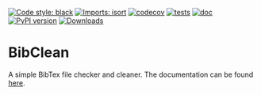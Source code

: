 [![Code style: black](https://img.shields.io/badge/code%20style-black-000000.svg)](https://github.com/psf/black)
[![Imports: isort](https://img.shields.io/badge/%20imports-isort-%231674b1?style=flat&labelColor=ef8336)](https://pycqa.github.io/isort/)
[![codecov](https://codecov.io/gh/mscheltienne/bibclean/branch/main/graph/badge.svg?token=RX2lXKFDUn)](https://codecov.io/gh/mscheltienne/bibclean)
[![tests](https://github.com/mscheltienne/bibclean/actions/workflows/pytest.yml/badge.svg?branch=main)](https://github.com/mscheltienne/bibclean/actions/workflows/pytest.yml)
[![doc](https://github.com/mscheltienne/bibclean/actions/workflows/doc.yml/badge.svg?branch=main)](https://github.com/mscheltienne/bibclean/actions/workflows/doc.yml)
[![PyPI version](https://badge.fury.io/py/bibclean.svg)](https://badge.fury.io/py/bibclean)
[![Downloads](https://static.pepy.tech/badge/bibclean)](https://pepy.tech/project/bibclean)

# BibClean

A simple BibTex file checker and cleaner. The documentation can be found
[here](https://mscheltienne.github.io/bibclean/dev/index.html).
